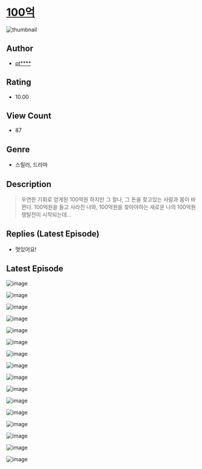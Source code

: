 # [100억](https://comic.naver.com/bestChallenge/list?titleId=810410)
![thumbnail](https://image-comic.pstatic.net/user_contents_data/challenge_comic/2023/05/23/356776/upload_3906646612049551670_480x623.jpeg)

## Author
- [pt****](https://comic.naver.com/artistTitle?id=356776)

## Rating
- 10.00

## View Count
- 87

## Genre
- 스릴러, 드라마

## Description
> 우연한 기회로 얻게된 100억원 하지만 그 찰나, 그 돈을 찾고있는 사람과 몸이 바뀐다. 100억원을 들고 사라진 나와, 100억원을 찾아야하는 새로운 나의 100억원 쟁탈전이 시작되는데...

## Replies (Latest Episode)
- 멋있어요!

## Latest Episode
![image](https://image-comic.pstatic.net/user_contents_data/challenge_comic/2023/05/23/356776/upload_3631649768804398693.jpeg)

![image](https://image-comic.pstatic.net/user_contents_data/challenge_comic/2023/05/23/356776/upload_7363495575489163575.jpeg)

![image](https://image-comic.pstatic.net/user_contents_data/challenge_comic/2023/05/23/356776/upload_3991092188748526649.jpeg)

![image](https://image-comic.pstatic.net/user_contents_data/challenge_comic/2023/05/23/356776/upload_4122541200494375523.jpeg)

![image](https://image-comic.pstatic.net/user_contents_data/challenge_comic/2023/05/23/356776/upload_3559310880197927733.jpeg)

![image](https://image-comic.pstatic.net/user_contents_data/challenge_comic/2023/05/23/356776/upload_3832618698244567604.jpeg)

![image](https://image-comic.pstatic.net/user_contents_data/challenge_comic/2023/05/23/356776/upload_7149805489895977574.jpeg)

![image](https://image-comic.pstatic.net/user_contents_data/challenge_comic/2023/05/23/356776/upload_7291384113166496098.jpeg)

![image](https://image-comic.pstatic.net/user_contents_data/challenge_comic/2023/05/23/356776/upload_7292789473794286901.jpeg)

![image](https://image-comic.pstatic.net/user_contents_data/challenge_comic/2023/05/23/356776/upload_7089852420173607222.jpeg)

![image](https://image-comic.pstatic.net/user_contents_data/challenge_comic/2023/05/23/356776/upload_3761127141517045812.jpeg)

![image](https://image-comic.pstatic.net/user_contents_data/challenge_comic/2023/05/23/356776/upload_7233454118297363811.jpeg)

![image](https://image-comic.pstatic.net/user_contents_data/challenge_comic/2023/05/23/356776/upload_3760617161331193189.jpeg)

![image](https://image-comic.pstatic.net/user_contents_data/challenge_comic/2023/05/23/356776/upload_3472617686882923361.jpeg)

![image](https://image-comic.pstatic.net/user_contents_data/challenge_comic/2023/05/23/356776/upload_7076674746786669926.jpeg)

![image](https://image-comic.pstatic.net/user_contents_data/challenge_comic/2023/05/23/356776/upload_3473455321483261542.jpeg)
